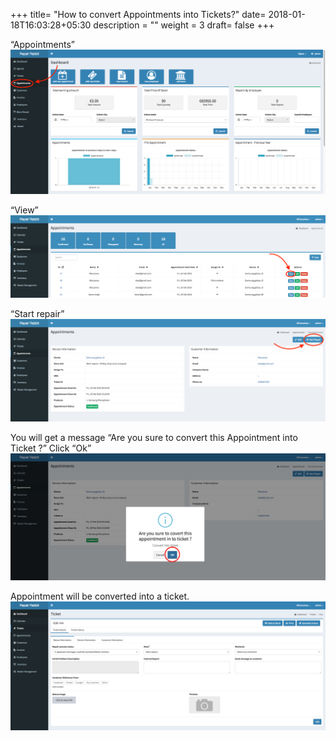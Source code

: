 +++
title= "How to convert Appointments into Tickets?"
date= 2018-01-18T16:03:28+05:30
description = ""
weight = 3
draft= false
+++

“Appointments”
![How to convert Appointments into Tickets?](/images/convert_appointment_int_ticket/convert_app_ticket_clickappointment.png)
                
“View” 
![How to convert Appointments into Tickets?](/images/convert_appointment_int_ticket/view_appointments-min.png) 
     
“Start repair”
![How to convert Appointments into Tickets?](/images/convert_appointment_int_ticket/start_repair-min.png) 
               
You will get a message “Are you sure to convert this Appointment into Ticket ?” Click “Ok” 
![How to convert Appointments into Tickets?](/images/convert_appointment_int_ticket/click_ok.png)              
            
Appointment will be converted into a ticket.
![How to convert Appointments into Tickets?](/images/convert_appointment_int_ticket/appointment_converted_into_ticket.png)





























